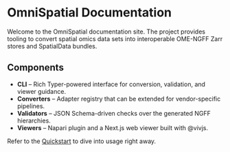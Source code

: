# OmniSpatial Documentation

Welcome to the OmniSpatial documentation site. The project provides tooling to convert spatial omics data sets into interoperable OME-NGFF Zarr stores and SpatialData bundles.

## Components

- **CLI** – Rich Typer-powered interface for conversion, validation, and viewer guidance.
- **Converters** – Adapter registry that can be extended for vendor-specific pipelines.
- **Validators** – JSON Schema-driven checks over the generated NGFF hierarchies.
- **Viewers** – Napari plugin and a Next.js web viewer built with @vivjs.

Refer to the [Quickstart](quickstart.md) to dive into usage right away.
